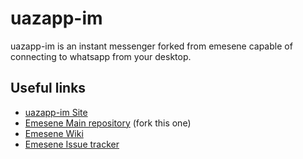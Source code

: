 # uazapp-im

uazapp-im is an instant messenger forked from emesene capable of connecting to whatsapp from your desktop.

## Useful links

* [uazapp-im Site](http://dakk.github.com/uazapp-im)
* [Emesene Main repository](http://github.com/emesene/emesene) (fork this one)
* [Emesene Wiki](http://wiki.github.com/emesene/emesene)
* [Emesene Issue tracker](http://github.com/emesene/emesene/issues)


